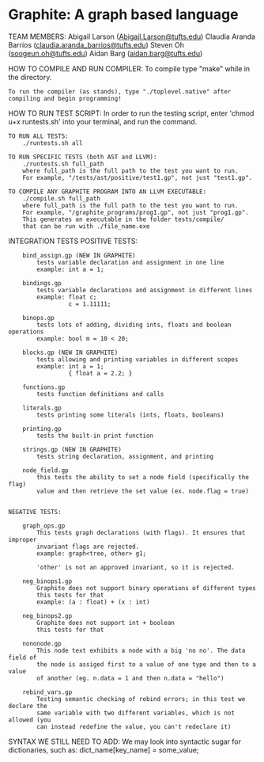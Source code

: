 # Graphite: A graph based language

TEAM MEMBERS: 
    Abigail Larson (Abigail.Larson@tufts.edu)
    Claudia Aranda Barrios (claudia.aranda_barrios@tufts.edu)
    Steven Oh (soogeun.oh@tufts.edu)
    Aidan Barg (aidan.barg@tufts.edu)

HOW TO COMPILE AND RUN COMPILER:
    To compile type "make" while in the directory. 

    To run the compiler (as stands), type "./toplevel.native" after compiling and begin programming!

HOW TO RUN TEST SCRIPT: 
    In order to run the testing script, enter 'chmod u+x runtests.sh' into your terminal, and run the command.

    TO RUN ALL TESTS:
        ./runtests.sh all
    
    TO RUN SPECIFIC TESTS (both AST and LLVM):
        ./runtests.sh full_path
        where full_path is the full path to the test you want to run.
        For example, "/tests/ast/positive/test1.gp", not just "test1.gp".
    
    TO COMPILE ANY GRAPHITE PROGRAM INTO AN LLVM EXECUTABLE:
        ./compile.sh full_path
        where full_path is the full path to the test you want to run.
        For example, "/graphite_programs/prog1.gp", not just "prog1.gp".
        This generates an executable in the folder tests/compile/
        that can be run with ./file_name.exe

INTEGRATION TESTS
    POSITIVE TESTS: 
    
        bind_assign.gp (NEW IN GRAPHITE)
            tests variable declaration and assignment in one line
            example: int a = 1;
        
        bindings.gp
            tests variable declarations and assignment in different lines
            example: float c;
                     c = 1.11111;

        binops.gp
            tests lots of adding, dividing ints, floats and boolean operations
            example: bool m = 10 < 20;
        
        blocks.gp (NEW IN GRAPHITE)
            tests allowing and printing variables in different scopes
            example: int a = 1;
                     { float a = 2.2; }

        functions.gp
            tests function definitions and calls
        
        literals.gp
            tests printing some literals (ints, floats, booleans)
            
        printing.gp
            tests the built-in print function

        strings.gp (NEW IN GRAPHITE)
            tests string declaration, assignment, and printing
            
        node_field.gp 
            this tests the ability to set a node field (specifically the flag) 
            value and then retrieve the set value (ex. node.flag = true)  


    NEGATIVE TESTS:

        graph_ops.gp
            This tests graph declarations (with flags). It ensures that improper 
            invariant flags are rejected. 
            example: graph<tree, other> g1;

            'other' is not an approved invariant, so it is rejected. 

        neg_binops1.gp
            Graphite does not support binary operations of different types
            this tests for that
            example: (a : float) + (x : int)
        
        neg_binops2.gp
            Graphite does not support int + boolean
            this tests for that

        nononode.gp 
            This node text exhibits a node with a big 'no no'. The data field of
            the node is assiged first to a value of one type and then to a value
            of another (eg. n.data = 1 and then n.data = "hello") 

        rebind_vars.gp 
            Testing semantic checking of rebind errors; in this test we declare the
            same variable with two different variables, which is not allowed (you 
            can instead redefine the value, you can't redeclare it)
             


SYNTAX WE STILL NEED TO ADD:
    We may look into syntactic sugar for dictionaries, such as:
        dict_name[key_name] = some_value;
    